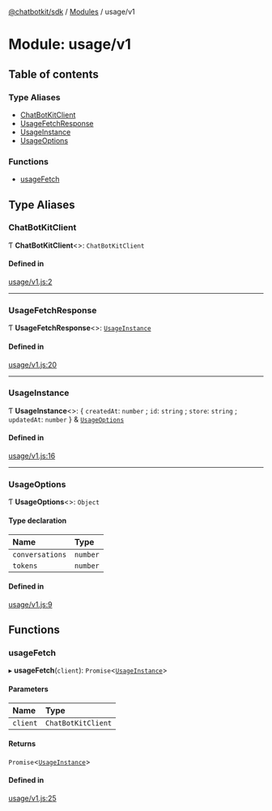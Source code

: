 [@chatbotkit/sdk](../README.md) / [Modules](../modules.md) / usage/v1

# Module: usage/v1

## Table of contents

### Type Aliases

- [ChatBotKitClient](usage_v1.md#chatbotkitclient)
- [UsageFetchResponse](usage_v1.md#usagefetchresponse)
- [UsageInstance](usage_v1.md#usageinstance)
- [UsageOptions](usage_v1.md#usageoptions)

### Functions

- [usageFetch](usage_v1.md#usagefetch)

## Type Aliases

### ChatBotKitClient

Ƭ **ChatBotKitClient**<\>: `ChatBotKitClient`

#### Defined in

[usage/v1.js:2](https://github.com/chatbotkit/node-sdk/blob/78a3d8e/packages/sdk/src/usage/v1.js#L2)

___

### UsageFetchResponse

Ƭ **UsageFetchResponse**<\>: [`UsageInstance`](usage_v1.md#usageinstance)

#### Defined in

[usage/v1.js:20](https://github.com/chatbotkit/node-sdk/blob/78a3d8e/packages/sdk/src/usage/v1.js#L20)

___

### UsageInstance

Ƭ **UsageInstance**<\>: { `createdAt`: `number` ; `id`: `string` ; `store`: `string` ; `updatedAt`: `number`  } & [`UsageOptions`](usage_v1.md#usageoptions)

#### Defined in

[usage/v1.js:16](https://github.com/chatbotkit/node-sdk/blob/78a3d8e/packages/sdk/src/usage/v1.js#L16)

___

### UsageOptions

Ƭ **UsageOptions**<\>: `Object`

#### Type declaration

| Name | Type |
| :------ | :------ |
| `conversations` | `number` |
| `tokens` | `number` |

#### Defined in

[usage/v1.js:9](https://github.com/chatbotkit/node-sdk/blob/78a3d8e/packages/sdk/src/usage/v1.js#L9)

## Functions

### usageFetch

▸ **usageFetch**(`client`): `Promise`<[`UsageInstance`](usage_v1.md#usageinstance)\>

#### Parameters

| Name | Type |
| :------ | :------ |
| `client` | `ChatBotKitClient` |

#### Returns

`Promise`<[`UsageInstance`](usage_v1.md#usageinstance)\>

#### Defined in

[usage/v1.js:25](https://github.com/chatbotkit/node-sdk/blob/78a3d8e/packages/sdk/src/usage/v1.js#L25)
